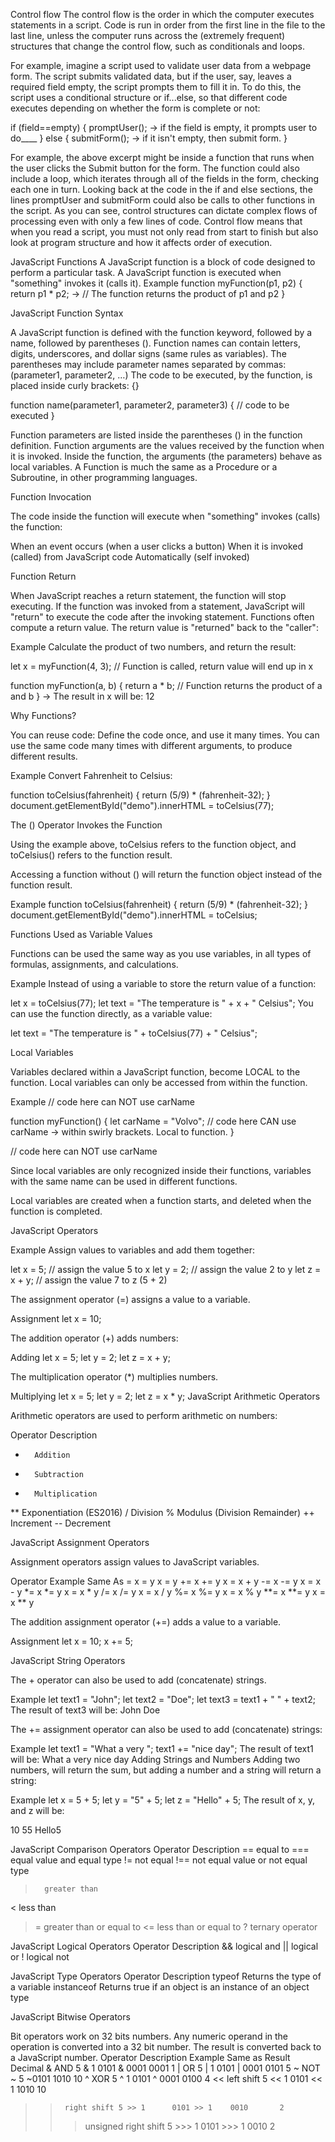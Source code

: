 Control flow
The control flow is the order in which the computer executes statements in a script.
Code is run in order from the first line in the file to the last line, unless the computer runs across the (extremely frequent) structures that change the control flow, such as conditionals and loops.

For example, imagine a script used to validate user data from a webpage form. The script submits validated data, but if the user, say, leaves a required field empty, the script prompts them to fill it in. To do this, the script uses a conditional structure or if...else, so that different code executes depending on whether the form is complete or not:

if (field==empty) {
    promptUser();		→ if the field is empty, it prompts user to do____
} else {
    submitForm();		→ if it isn't empty, then submit form.
}

For example, the above excerpt might be inside a function that runs when the user clicks the Submit button for the form. The function could also include a loop, which iterates through all of the fields in the form, checking each one in turn. 
Looking back at the code in the if and else sections, the lines promptUser and submitForm could also be calls to other functions in the script. As you can see, control structures can dictate complex flows of processing even with only a few lines of code.
Control flow means that when you read a script, you must not only read from start to finish but also look at program structure and how it affects order of execution.

JavaScript Functions
A JavaScript function is a block of code designed to perform a particular task.
A JavaScript function is executed when "something" invokes it (calls it).
Example
function myFunction(p1, p2) {
  return p1 * p2;     →  // The function returns the product of p1 and p2
}

JavaScript Function Syntax

A JavaScript function is defined with the function keyword, followed by a name, followed by parentheses ().
Function names can contain letters, digits, underscores, and dollar signs (same rules as variables).
The parentheses may include parameter names separated by commas:
(parameter1, parameter2, …)
The code to be executed, by the function, is placed inside curly brackets: {}

function name(parameter1, parameter2, parameter3) {
  // code to be executed
}

Function parameters are listed inside the parentheses () in the function definition.
Function arguments are the values received by the function when it is invoked.
Inside the function, the arguments (the parameters) behave as local variables.
A Function is much the same as a Procedure or a Subroutine, in other programming languages. 

Function Invocation

The code inside the function will execute when "something" invokes (calls) the function:

When an event occurs (when a user clicks a button)
When it is invoked (called) from JavaScript code
Automatically (self invoked)

Function Return

When JavaScript reaches a return statement, the function will stop executing.
If the function was invoked from a statement, JavaScript will "return" to execute the code after the invoking statement.
Functions often compute a return value. The return value is "returned" back to the "caller":

Example
Calculate the product of two numbers, and return the result:

let x = myFunction(4, 3);   // Function is called, return value will end up in x

function myFunction(a, b) {
  return a * b;             // Function returns the product of a and b
}
			→ The result in x will be:  12




Why Functions?

You can reuse code: Define the code once, and use it many times.
You can use the same code many times with different arguments, to produce different results.

Example
Convert Fahrenheit to Celsius:

function toCelsius(fahrenheit) {
  return (5/9) * (fahrenheit-32);
}
document.getElementById("demo").innerHTML = toCelsius(77);



The () Operator Invokes the Function

Using the example above, toCelsius refers to the function object, and toCelsius() refers to the function result.

Accessing a function without () will return the function object instead of the function result.

Example
function toCelsius(fahrenheit) {
  return (5/9) * (fahrenheit-32);
}
document.getElementById("demo").innerHTML = toCelsius;



Functions Used as Variable Values

Functions can be used the same way as you use variables, in all types of formulas, assignments, and calculations.

Example
Instead of using a variable to store the return value of a function:

let x = toCelsius(77);
let text = "The temperature is " + x + " Celsius";
You can use the function directly, as a variable value:

let text = "The temperature is " + toCelsius(77) + " Celsius";




Local Variables

Variables declared within a JavaScript function, become LOCAL to the function.
Local variables can only be accessed from within the function.

Example
// code here can NOT use carName

function myFunction() {
  let carName = "Volvo";
  // code here CAN use carName	 → within swirly brackets. Local to function.
}

// code here can NOT use carName

Since local variables are only recognized inside their functions, variables with the same name can be used in different functions.

Local variables are created when a function starts, and deleted when the function is completed.


JavaScript Operators

Example
Assign values to variables and add them together:

let x = 5;         // assign the value 5 to x
let y = 2;         // assign the value 2 to y
let z = x + y;     // assign the value 7 to z (5 + 2)

The assignment operator (=) assigns a value to a variable.

Assignment
let x = 10;

The addition operator (+) adds numbers:

Adding
let x = 5;
let y = 2;
let z = x + y;

The multiplication operator (*) multiplies numbers.

Multiplying
let x = 5;
let y = 2;
let z = x * y;
JavaScript Arithmetic Operators

Arithmetic operators are used to perform arithmetic on numbers:

Operator	Description
+		Addition
-		Subtraction
*		Multiplication
**		Exponentiation (ES2016)
/		Division
%		Modulus (Division Remainder)
++		Increment
--		Decrement

JavaScript Assignment Operators

Assignment operators assign values to JavaScript variables.

Operator	Example	Same As
=		x = y		x = y
+=		x += y		x = x + y
-=		x -= y		x = x - y
*=		x *= y		x = x * y
/=		x /= y		x = x / y
%=		x %= y		x = x % y
**=		x **= y	x = x ** y

The addition assignment operator (+=) adds a value to a variable.

Assignment
let x = 10;
x += 5;

JavaScript String Operators

The + operator can also be used to add (concatenate) strings.

Example
let text1 = "John";
let text2 = "Doe";
let text3 = text1 + " " + text2;
The result of text3 will be: John Doe

The += assignment operator can also be used to add (concatenate) strings:

Example
let text1 = "What a very ";
text1 += "nice day";
The result of text1 will be: 	What a very nice day
Adding Strings and Numbers
Adding two numbers, will return the sum, but adding a number and a string will return a string:

Example
let x = 5 + 5;
let y = "5" + 5;
let z = "Hello" + 5;
The result of x, y, and z will be:

10
55
Hello5

JavaScript Comparison Operators
Operator	Description
==		equal to
===		equal value and equal type
!=		not equal
!==		not equal value or not equal type
>		greater than
<		less than
>=		greater than or equal to
<=		less than or equal to
?		ternary operator

JavaScript Logical Operators
Operator	Description
&&		logical and
||		logical or
!		logical not

JavaScript Type Operators
Operator	Description
typeof		Returns the type of a variable
instanceof	Returns true if an object is an instance of an object type

JavaScript Bitwise Operators

Bit operators work on 32 bits numbers. Any numeric operand in the operation is converted into a 32 bit number. The result is converted back to a JavaScript number.
Operator	Description	Example	Same as	Result	Decimal
&		AND		5 & 1		0101 & 0001	 0001	   1
|		OR		5 | 1		0101 | 0001	 0101	   5
~		NOT		~ 5	 	~0101		 1010	 10
^		XOR		5 ^ 1		0101 ^ 0001	 0100	   4
<<		left shift	5 << 1		0101 << 1	 1010	   10
>>		right shift	5 >> 1		0101 >> 1	 0010	    2
>>>	  unsigned right shift	5 >>> 1  	0101 >>> 1	 0010	    2